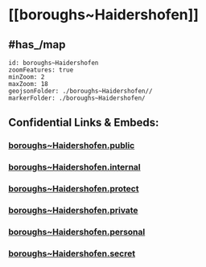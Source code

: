 # [[boroughs~Haidershofen]] 


## #has_/map  



```leaflet
id: boroughs~Haidershofen
zoomFeatures: true 
minZoom: 2 
maxZoom: 18
geojsonFolder: ./boroughs~Haidershofen//
markerFolder: ./boroughs~Haidershofen/
```




## Confidential Links & Embeds: 

### [boroughs~Haidershofen.public](/_public/\Earth\Continent\Europe\Europe~Central\Austria\Austrias_States\Niederösterreich\counties~NÖ\Amstetten\cities~Amstetten\Haidershofenboroughs~Haidershofen.public.md) 

### [boroughs~Haidershofen.internal](/_internal/\Earth\Continent\Europe\Europe~Central\Austria\Austrias_States\Niederösterreich\counties~NÖ\Amstetten\cities~Amstetten\Haidershofenboroughs~Haidershofen.internal.md) 

### [boroughs~Haidershofen.protect](/_protect/\Earth\Continent\Europe\Europe~Central\Austria\Austrias_States\Niederösterreich\counties~NÖ\Amstetten\cities~Amstetten\Haidershofenboroughs~Haidershofen.protect.md) 

### [boroughs~Haidershofen.private](/_private/\Earth\Continent\Europe\Europe~Central\Austria\Austrias_States\Niederösterreich\counties~NÖ\Amstetten\cities~Amstetten\Haidershofenboroughs~Haidershofen.private.md) 

### [boroughs~Haidershofen.personal](/_personal/\Earth\Continent\Europe\Europe~Central\Austria\Austrias_States\Niederösterreich\counties~NÖ\Amstetten\cities~Amstetten\Haidershofenboroughs~Haidershofen.personal.md) 

### [boroughs~Haidershofen.secret](/_secret/\Earth\Continent\Europe\Europe~Central\Austria\Austrias_States\Niederösterreich\counties~NÖ\Amstetten\cities~Amstetten\Haidershofenboroughs~Haidershofen.secret.md)

